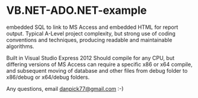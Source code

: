 # VB.NET-ADO.NET-example
embedded SQL to link to MS Access and embedded HTML for report output. Typical A-Level project complexity, but strong use of coding conventions and techniques, producing readable and maintainable algorithms.

Built in Visual Studio Express 2012
Should compile for any CPU, but differing versions of MS Access can require a specific x86 or x64 compile, and subsequent moving of database and other files from debug folder to x86/debug or x64/debug folders.

Any questions, email danpick77@gmail.com :-)
